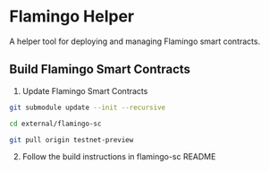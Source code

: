 # Flamingo Helper

A helper tool for deploying and managing Flamingo smart contracts.

## Build Flamingo Smart Contracts

1. Update Flamingo Smart Contracts

```bash
git submodule update --init --recursive

cd external/flamingo-sc

git pull origin testnet-preview

```

2. Follow the build instructions in flamingo-sc README 
